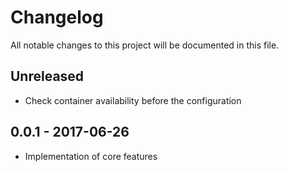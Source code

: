 # Changelog
All notable changes to this project will be documented in this file.


## Unreleased

 -  Check container availability before the configuration

## 0.0.1 - 2017-06-26

 - Implementation of core features
